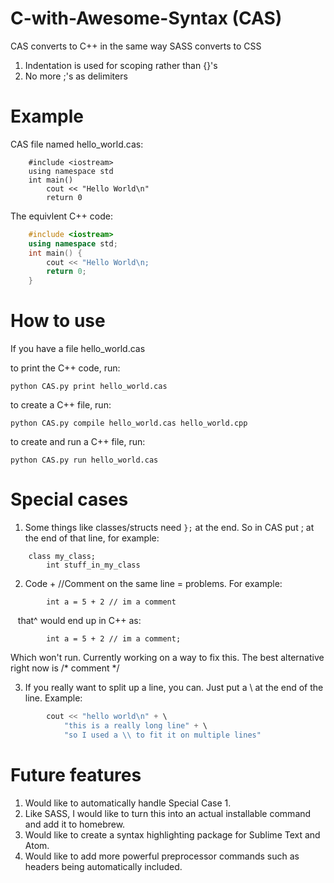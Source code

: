 # C-with-Awesome-Syntax (CAS)
CAS converts to C++ in the same way SASS converts to CSS 

1. Indentation is used for scoping rather than {}'s
2. No more ;'s as delimiters



# Example 

CAS file named hello_world.cas:
```
    #include <iostream>
    using namespace std
    int main()
        cout << "Hello World\n"
        return 0
```
The equivlent C++ code:
```C++
    #include <iostream>
    using namespace std;
    int main() {
        cout << "Hello World\n;
        return 0;
    }
```

# How to use 
If you have a file hello_world.cas

to print the C++ code, run:
```
python CAS.py print hello_world.cas
```

to create a C++ file, run:
```
python CAS.py compile hello_world.cas hello_world.cpp
```

to create and run a C++ file, run:
```
python CAS.py run hello_world.cas
```
    
    
    
    
# Special cases 

1. Some things like classes/structs need ```};``` at the end. So in CAS put ; at the end of that line, for example:
```
    class my_class;
        int stuff_in_my_class
```

2. Code + //Comment on the same line = problems. For example:
```
        int a = 5 + 2 // im a comment
```
    that^ would end up in C++ as:
```
        int a = 5 + 2 // im a comment;
```
Which won't run. 
Currently working on a way to fix this. The best alternative right now is /* comment */


3. If you really want to split up a line, you can. Just put a \ at the end of the line. Example:
```C++
        cout << "hello world\n" + \
            "this is a really long line" + \
            "so I used a \\ to fit it on multiple lines"
```

# Future features
1. Would like to automatically handle Special Case 1.
2. Like SASS, I would like to turn this into an actual installable command and add it to homebrew.
3. Would like to create a syntax highlighting package for Sublime Text and Atom.
4. Would like to add more powerful preprocessor commands such as headers being automatically included.
